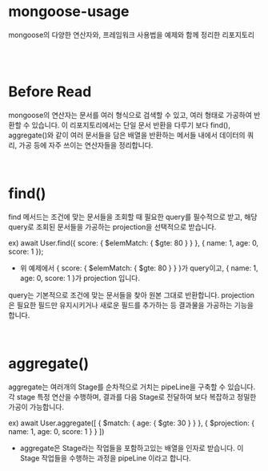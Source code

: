 # mongoose-usage
mongoose의 다양한 연산자와, 프레임워크 사용법을 예제와 함께 정리한 리포지토리

</br>
</br>

# Before Read

mongoose의 연산자는 문서를 여러 형식으로 검색할 수 있고, 여러 형태로 가공하여 반환할 수 있습니다. 이 리포지토리에서는 단일 문서 반환을 다루기 보다 find(), aggregate()와 같이 여러 문서들을 담은 배열을 반환하는 메서들 내에서 데이터의 쿼리, 가공 등에 자주 쓰이는 연산자들을 정리합니다.

</br>

# find()

find 메서드는 조건에 맞는 문서들을 조회할 때 필요한 query를 필수적으로 받고, 해당 query로 조회된 문서들을 가공하는 projection을 선택적으로 받습니다.

ex) await User.find({ score: { $elemMatch: { $gte: 80 } } }, { name: 1, age: 0, score: 1 });
- 위 예제에서 { score: { $elemMatch: { $gte: 80 } } }가 query이고, { name: 1, age: 0, score: 1 }가 projection 입니다.

query는 기본적으로 조건에 맞는 문서들을 찾아 원본 그대로 반환합니다. projection은 필요한 필드만 유지시키거나 새로운 필드를 추가하는 등 결과물을 가공하는 기능을 합니다.

</br>

# aggregate()

aggregate는 여러개의 Stage를 순차적으로 거치는 pipeLine을 구축할 수 있습니다. 각 stage 특정 연산을 수행하며, 결과를 다음 Stage로 전달하여 보다 복잡하고 정밀한 가공이 가능합니다.

ex) await User.aggregate([ { $match: { age: { $gte: 30 } } }, { $projection: { name: 1, age: 0, score: 1 } } ])

- aggregate은 Stage라는 작업들을 포함하고있는 배열을 인자로 받습니다. 이 Stage 작업들을 수행하는 과정을 pipeLine 이라고 합니다.

